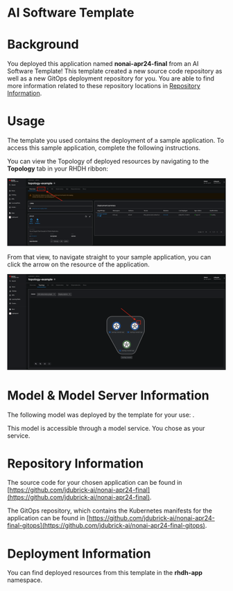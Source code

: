 # AI Software Template

# Background

You deployed this application named **nonai-apr24-final** from an AI Software Template! This template created a new source code repository as well as a new GitOps deployment repository for you. You are able to find more information related to these repository locations in [Repository Information](#repository-information).

# Usage

The template you used contains the deployment of a sample application. To access this sample application, complete the following instructions.

You can view the Topology of deployed resources by navigating to the **Topology** tab in your RHDH ribbon:

![Topology Ribbon](./images/topology-ribbon.png)

From that view, to navigate straight to your sample application, you can click the arrow on the resource of the application.

![Topology View Application Link](./images/topology-app-link.png)

# Model & Model Server Information
The following model was deployed by the template for your use: **[]()**.

This model is accessible through a model service. You chose **[]( )** as your service.

# Repository Information

The source code for your chosen application can be found in [https://github.com/jdubrick-ai/nonai-apr24-final](https://github.com/jdubrick-ai/nonai-apr24-final).

The GitOps repository, which contains the Kubernetes manifests for the application can be found in 
[https://github.com/jdubrick-ai/nonai-apr24-final-gitops](https://github.com/jdubrick-ai/nonai-apr24-final-gitops). 

# Deployment Information

You can find deployed resources from this template in the **rhdh-app** namespace. 